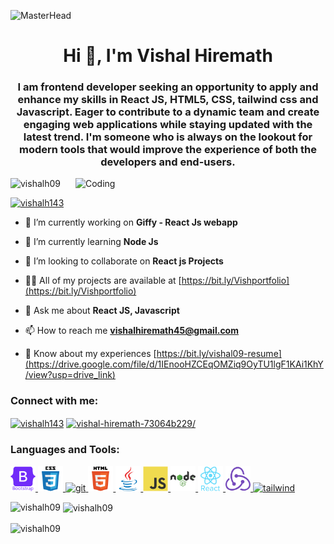 ![MasterHead](https://previews.123rf.com/images/karpenkoilia/karpenkoilia1806/karpenkoilia180600011/102988806-vector-line-web-concept-for-programming-linear-web-banner-for-coding.jpg)
<h1 align="center">Hi 👋, I'm Vishal Hiremath</h1>
<h3 align="center">I am frontend developer seeking an opportunity to apply and enhance my skills in React JS, HTML5, CSS, tailwind css and Javascript. Eager to contribute to a dynamic team and create engaging web applications while staying updated with the latest trend. I'm someone who is always on the lookout for modern tools that would improve the experience of both the developers and end-users.</h3>
<img align="right" alt="Coding" width="400" src="https://fly.storage.tigris.dev/pai-images/e956e50bcc324e1781bc3eb4d3ffcd9a.jpeg">


<p align="left"> <img src="https://komarev.com/ghpvc/?username=vishalh09&label=Profile%20views&color=0e75b6&style=flat" alt="vishalh09" /> </p>

<p align="left"> <a href="https://twitter.com/vishalh143" target="blank"><img src="https://img.shields.io/twitter/follow/vishalh143?logo=twitter&style=for-the-badge" alt="vishalh143" /></a> </p>

- 🔭 I’m currently working on **Giffy - React Js webapp**

- 🌱 I’m currently learning **Node Js**

- 👯 I’m looking to collaborate on **React js Projects**

- 👨‍💻 All of my projects are available at [https://bit.ly/Vishportfolio](https://bit.ly/Vishportfolio)

- 💬 Ask me about **React JS, Javascript**

- 📫 How to reach me **vishalhiremath45@gmail.com**

- 📄 Know about my experiences [https://bit.ly/vishal09-resume](https://drive.google.com/file/d/1IEnooHZCEqOMZiq9OyTU1lgF1KAi1KhY/view?usp=drive_link)

<h3 align="left">Connect with me:</h3>
<p align="left">
<a href="https://twitter.com/vishalh143" target="blank"><img align="center" src="https://raw.githubusercontent.com/rahuldkjain/github-profile-readme-generator/master/src/images/icons/Social/twitter.svg" alt="vishalh143" height="30" width="40" /></a>
<a href="https://linkedin.com/in/vishal-hiremath-73064b229/" target="blank"><img align="center" src="https://raw.githubusercontent.com/rahuldkjain/github-profile-readme-generator/master/src/images/icons/Social/linked-in-alt.svg" alt="vishal-hiremath-73064b229/" height="30" width="40" /></a>
</p>

<h3 align="left">Languages and Tools:</h3>
<p align="left"> <a href="https://getbootstrap.com" target="_blank" rel="noreferrer"> <img src="https://raw.githubusercontent.com/devicons/devicon/master/icons/bootstrap/bootstrap-plain-wordmark.svg" alt="bootstrap" width="40" height="40"/> </a> <a href="https://www.w3schools.com/css/" target="_blank" rel="noreferrer"> <img src="https://raw.githubusercontent.com/devicons/devicon/master/icons/css3/css3-original-wordmark.svg" alt="css3" width="40" height="40"/> </a> <a href="https://git-scm.com/" target="_blank" rel="noreferrer"> <img src="https://www.vectorlogo.zone/logos/git-scm/git-scm-icon.svg" alt="git" width="40" height="40"/> </a> <a href="https://www.w3.org/html/" target="_blank" rel="noreferrer"> <img src="https://raw.githubusercontent.com/devicons/devicon/master/icons/html5/html5-original-wordmark.svg" alt="html5" width="40" height="40"/> </a> <a href="https://www.java.com" target="_blank" rel="noreferrer"> <img src="https://raw.githubusercontent.com/devicons/devicon/master/icons/java/java-original.svg" alt="java" width="40" height="40"/> </a> <a href="https://developer.mozilla.org/en-US/docs/Web/JavaScript" target="_blank" rel="noreferrer"> <img src="https://raw.githubusercontent.com/devicons/devicon/master/icons/javascript/javascript-original.svg" alt="javascript" width="40" height="40"/> </a> <a href="https://nodejs.org" target="_blank" rel="noreferrer"> <img src="https://raw.githubusercontent.com/devicons/devicon/master/icons/nodejs/nodejs-original-wordmark.svg" alt="nodejs" width="40" height="40"/> </a> <a href="https://reactjs.org/" target="_blank" rel="noreferrer"> <img src="https://raw.githubusercontent.com/devicons/devicon/master/icons/react/react-original-wordmark.svg" alt="react" width="40" height="40"/> </a> <a href="https://redux.js.org" target="_blank" rel="noreferrer"> <img src="https://raw.githubusercontent.com/devicons/devicon/master/icons/redux/redux-original.svg" alt="redux" width="40" height="40"/> </a> <a href="https://tailwindcss.com/" target="_blank" rel="noreferrer"> <img src="https://www.vectorlogo.zone/logos/tailwindcss/tailwindcss-icon.svg" alt="tailwind" width="40" height="40"/> </a> </p>

<p><img align="left" src="https://github-readme-stats.vercel.app/api/top-langs?username=vishalh09&show_icons=true&locale=en&layout=compact" alt="vishalh09" /></p>

<p>&nbsp;<img align="center" src="https://github-readme-stats.vercel.app/api?username=vishalh09&show_icons=true&locale=en" alt="vishalh09" /></p>

<p><img align="center" src="https://github-readme-streak-stats.herokuapp.com/?user=vishalh09&" alt="vishalh09" /></p>

